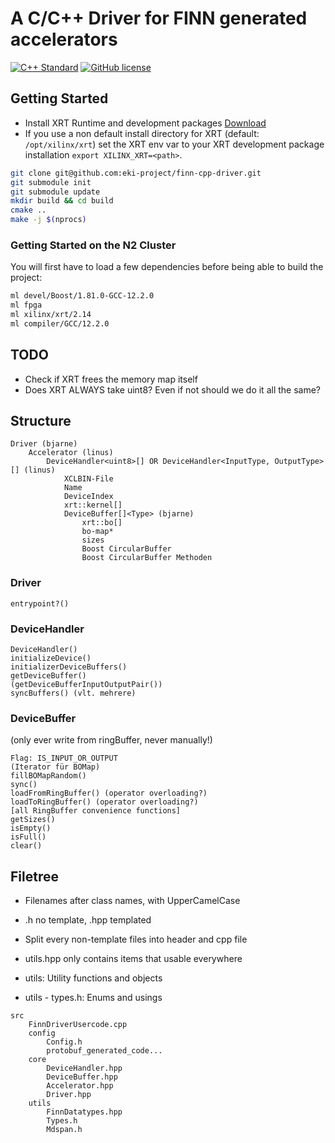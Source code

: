 A C/C++ Driver for FINN generated accelerators
==============================================

[![C++ Standard](https://img.shields.io/badge/C++_Standard-C%2B%2B20-blue.svg?style=flat&logo=c%2B%2B)](https://isocpp.org/)
[![GitHub license](https://img.shields.io/badge/license-MIT-blueviolet.svg)](LICENSE)

Getting Started
---------------

* Install XRT Runtime and development packages [Download](https://www.xilinx.com/support/download/index.html/content/xilinx/en/downloadNav/alveo/u280.html)
* If you use a non default install directory for XRT (default: ```/opt/xilinx/xrt```) set the XRT env var to your XRT development package installation ```export XILINX_XRT=<path>```.

```bash
git clone git@github.com:eki-project/finn-cpp-driver.git
git submodule init
git submodule update
mkdir build && cd build
cmake ..
make -j $(nprocs)
```

### Getting Started on the N2 Cluster
You will first have to load a few dependencies before being able to build the project:

```bash
ml devel/Boost/1.81.0-GCC-12.2.0
ml fpga
ml xilinx/xrt/2.14
ml compiler/GCC/12.2.0
```


## TODO
* Check if XRT frees the memory map itself
* Does XRT ALWAYS take uint8? Even if not should we do it all the same?

## Structure
```
Driver (bjarne)
    Accelerator (linus)
        DeviceHandler<uint8>[] OR DeviceHandler<InputType, OutputType>[] (linus)
            XCLBIN-File
            Name
            DeviceIndex
            xrt::kernel[]
            DeviceBuffer[]<Type> (bjarne)
                xrt::bo[]
                bo-map*
                sizes
                Boost CircularBuffer
                Boost CircularBuffer Methoden
```

### Driver
```
entrypoint?()
```

### DeviceHandler
```
DeviceHandler()
initializeDevice()
initializerDeviceBuffers()
getDeviceBuffer()
(getDeviceBufferInputOutputPair())
syncBuffers() (vlt. mehrere)
```


### DeviceBuffer
(only ever write from ringBuffer, never manually!)
```
Flag: IS_INPUT_OR_OUTPUT
(Iterator für BOMap)
fillBOMapRandom()
sync()
loadFromRingBuffer() (operator overloading?)
loadToRingBuffer() (operator overloading?)
[all RingBuffer convenience functions]
getSizes()
isEmpty()
isFull()
clear()
```

## Filetree
* Filenames after class names, with UpperCamelCase
* .h no template, .hpp templated
* Split every non-template files into header and cpp file
* utils.hpp only contains items that usable everywhere


* utils: Utility functions and objects
* utils - types.h: Enums and usings

```
src
    FinnDriverUsercode.cpp
    config
        Config.h
        protobuf_generated_code...
    core
        DeviceHandler.hpp
        DeviceBuffer.hpp
        Accelerator.hpp
        Driver.hpp
    utils
        FinnDatatypes.hpp
        Types.h
        Mdspan.h
```
